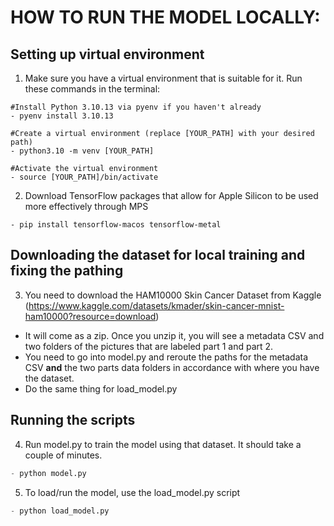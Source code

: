 # HOW TO RUN THE MODEL LOCALLY:

## Setting up virtual environment 

1. Make sure you have a virtual environment that is suitable for it. Run these commands in the terminal:

```shell
#Install Python 3.10.13 via pyenv if you haven't already
- pyenv install 3.10.13

#Create a virtual environment (replace [YOUR_PATH] with your desired path)
- python3.10 -m venv [YOUR_PATH]

#Activate the virtual environment
- source [YOUR_PATH]/bin/activate
```

2. Download TensorFlow packages that allow for Apple Silicon to be used more effectively through MPS 
```shell
- pip install tensorflow-macos tensorflow-metal
```

## Downloading the dataset for local training and fixing the pathing

3. You need to download the HAM10000 Skin Cancer Dataset from Kaggle (https://www.kaggle.com/datasets/kmader/skin-cancer-mnist-ham10000?resource=download) 

- It will come as a zip. Once you unzip it, you will see a metadata CSV and two folders of the pictures that are labeled part 1 and part 2.
- You need to go into model.py and reroute the paths for the metadata CSV **and** the two parts data folders in accordance with where you have the dataset.
- Do the same thing for load_model.py 

## Running the scripts

4. Run model.py to train the model using that dataset. It should take a couple of minutes.
```python
- python model.py
```

5. To load/run the model, use the load_model.py script 
```python
- python load_model.py
```
